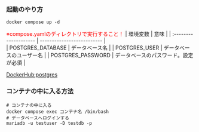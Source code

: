 ### 起動のやり方
```
docker compose up -d
```
<font color="red">※compose.yamlのディレクトリで実行すること！</font>
| 環境変数              | 意味                       | 
| :-------------------- | -------------------------- |  
| POSTGRES_DATABASE      | データベース名             | 
| POSTGRES_USER          | データベースのユーザー名   | 
| POSTGRES_PASSWORD      | データベースのパスワード。設定が必須  | 

[DockerHub:postgres](https://hub.docker.com/_/postgres)

### コンテナの中に入る方法
```
# コンテナの中に入る
docker compose exec コンテナ名 /bin/bash
# データベースへログインする
mariadb -u testuser -D testdb -p
```